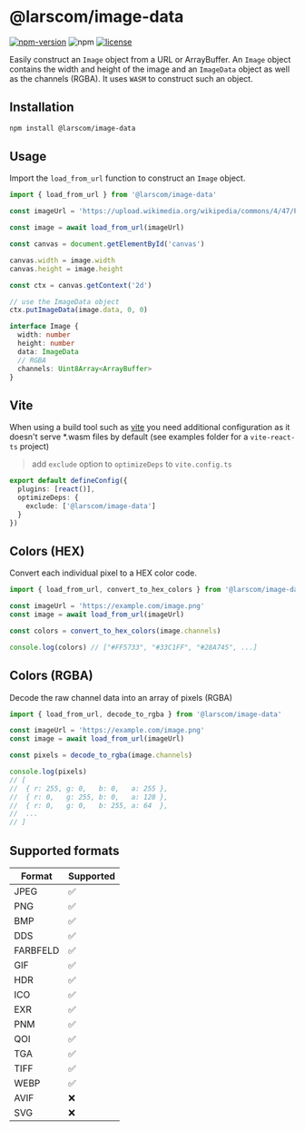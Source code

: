 # @larscom/image-data

[![npm-version](https://img.shields.io/npm/v/@larscom/image-data.svg?label=npm)](https://www.npmjs.com/package/@larscom/image-data)
![npm](https://img.shields.io/npm/dw/@larscom/image-data)
[![license](https://img.shields.io/npm/l/@larscom/image-data.svg)](https://github.com/larscom/image-data/blob/main/LICENSE)

Easily construct an `Image` object from a URL or ArrayBuffer. An `Image` object contains the width and height of the image and an `ImageData` object as well as the channels (RGBA). It uses `WASM` to construct such an object.

## Installation

```bash
npm install @larscom/image-data
```

## Usage

Import the `load_from_url` function to construct an `Image` object.

```ts
import { load_from_url } from '@larscom/image-data'

const imageUrl = 'https://upload.wikimedia.org/wikipedia/commons/4/47/PNG_transparency_demonstration_1.png'

const image = await load_from_url(imageUrl)

const canvas = document.getElementById('canvas')

canvas.width = image.width
canvas.height = image.height

const ctx = canvas.getContext('2d')

// use the ImageData object
ctx.putImageData(image.data, 0, 0)
```

```ts
interface Image {
  width: number
  height: number
  data: ImageData
  // RGBA
  channels: Uint8Array<ArrayBuffer>
}
```

## Vite

When using a build tool such as [vite](https://github.com/vitejs/vite) you need additional configuration as it doesn't serve \*.wasm files by default (see examples folder for a `vite-react-ts` project)

> add `exclude` option to `optimizeDeps` to `vite.config.ts`

```ts
export default defineConfig({
  plugins: [react()],
  optimizeDeps: {
    exclude: ['@larscom/image-data']
  }
})
```

## Colors (HEX)

Convert each individual pixel to a HEX color code.

```ts
import { load_from_url, convert_to_hex_colors } from '@larscom/image-data'

const imageUrl = 'https://example.com/image.png'
const image = await load_from_url(imageUrl)

const colors = convert_to_hex_colors(image.channels)

console.log(colors) // ["#FF5733", "#33C1FF", "#28A745", ...]
```

## Colors (RGBA)

Decode the raw channel data into an array of pixels (RGBA)

```ts
import { load_from_url, decode_to_rgba } from '@larscom/image-data'

const imageUrl = 'https://example.com/image.png'
const image = await load_from_url(imageUrl)

const pixels = decode_to_rgba(image.channels)

console.log(pixels)
// [
//  { r: 255, g: 0,   b: 0,   a: 255 },
//  { r: 0,   g: 255, b: 0,   a: 128 },
//  { r: 0,   g: 0,   b: 255, a: 64  },
//  ...
// ]
```

## Supported formats

| Format   | Supported |
| -------- | --------- |
| JPEG     | ✅        |
| PNG      | ✅        |
| BMP      | ✅        |
| DDS      | ✅        |
| FARBFELD | ✅        |
| GIF      | ✅        |
| HDR      | ✅        |
| ICO      | ✅        |
| EXR      | ✅        |
| PNM      | ✅        |
| QOI      | ✅        |
| TGA      | ✅        |
| TIFF     | ✅        |
| WEBP     | ✅        |
| AVIF     | ❌        |
| SVG      | ❌        |
